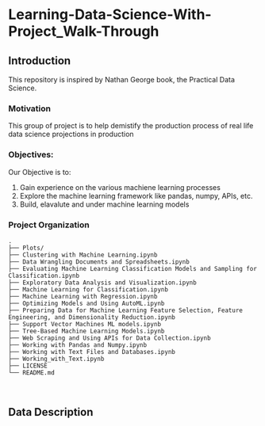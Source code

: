 # Learning-Data-Science-With-Project_Walk-Through

## Introduction   
This repository is inspired by Nathan George book, the Practical Data Science. 



### Motivation
 
This group of project is to help demistify the production process of real life data science projections in production



### Objectives:

Our Objective is to:

1. Gain experience on the various machiene learning processes
2. Explore the machine learning framework like pandas, numpy, APIs, etc.
3. Build, elavalute and under machine learning models



### Project Organization
```
.
├── Plots/                                                                                                                                  
├── Clustering with Machine Learning.ipynb                                                                                                      
├── Data Wrangling Documents and Spreadsheets.ipynb                                                                                         
├── Evaluating Machine Learning Classification Models and Sampling for Classification.ipynb                                                
├── Exploratory Data Analysis and Visualization.ipynb                                                                                         
├── Machine Learning for Classification.ipynb                    
├── Machine Learning with Regression.ipynb                      
├── Optimizing Models and Using AutoML.ipynb                            
├── Preparing Data for Machine Learning Feature Selection, Feature Engineering, and Dimensionality Reduction.ipynb                     
├── Support Vector Machines ML models.ipynb                
├── Tree-Based Machine Learning Models.ipynb             
├── Web Scraping and Using APIs for Data Collection.ipynb                    
├── Working with Pandas and Numpy.ipynb                      
├── Working with Text Files and Databases.ipynb                            
├── Working_with_Text.ipynb                        
├── LICENSE                                   
└── README.md                                    
```
<br />


## Data Description
